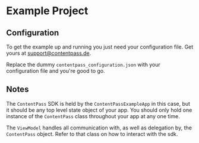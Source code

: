 # Example Project

## Configuration

To get the example up and running you just need your configuration file. Get yours at [support@contentpass.de](support@contentpass.de).

Replace the dummy `contentpass_configuration.json` with your configuration file and you're good to go.


## Notes

The `ContentPass` SDK is held by the `ContentPassExampleApp` in this case, but it should be any top level state object of your app. You should only hold one instance of the `ContentPass` class throughout your app at any one time.

The `ViewModel` handles all communication with, as well as delegation by, the `ContentPass` object. Refer to that class on how to interact with the sdk.

